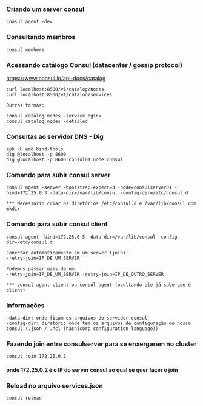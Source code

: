 ### Criando um server consul

```
consul agent -dev
```

### Consultando membros

```
consul members
```

### Acessando catálogo Consul (datacenter / gossip protocol)

https://www.consul.io/api-docs/catalog

```
curl localhost:8500/v1/catalog/nodes
curl localhost:8500/v1/catalog/services

Outras formas:

consul catalog nodes -service nginx
consul catalog nodes -detailed
```

### Consultas ao servidor DNS - Dig

```
apk -U add bind-tools
dig @localhost -p 8600
dig @localhost -p 8600 consul01.node.consul
```

### Comando para subir consul server
```
consul agent -server -bootstrap-expect=3 -node=consulserver01 -bind=172.25.0.3 -data-dir=/var/lib/consul -config-dir=/etc/consul.d

*** Necessário criar os diretórios /etc/consul.d e /var/lib/consul com mkdir
```

### Comando para subir consul client
```
consul agent -bind=172.25.0.5 -data-dir=/var/lib/consul -config-dir=/etc/consul.d

Conectar automaticamente em um server (join):
-retry-join=IP_DE_UM_SERVER

Podemos passar mais de um:
-retry-join=IP_DE_UM_SERVER -retry-join=IP_DE_OUTRO_SERVER

*** consul agent client ou consul agent (ocultando ele já sabe que é client)
```

### Informações

```
-data-dir: onde ficam os arquivos do servidor consul
-config-dir: diretório onde tem os arquivos de configuração do nosso consul (.json / .hcl (hashicorp configuration language))
```

### Fazendo join entre consulserver para se enxergarem no cluster
```
consul join 172.25.0.2
```
#### onde 172.25.0.2 é o IP do server consul ao qual se quer fazer o join

### Reload no arquivo services.json
```
consul reload
```